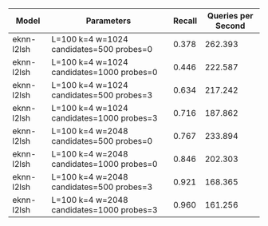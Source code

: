 |Model|Parameters|Recall|Queries per Second|
|---|---|---|---|
|eknn-l2lsh|L=100 k=4 w=1024 candidates=500 probes=0|0.378|262.393|
|eknn-l2lsh|L=100 k=4 w=1024 candidates=1000 probes=0|0.446|222.587|
|eknn-l2lsh|L=100 k=4 w=1024 candidates=500 probes=3|0.634|217.242|
|eknn-l2lsh|L=100 k=4 w=1024 candidates=1000 probes=3|0.716|187.862|
|eknn-l2lsh|L=100 k=4 w=2048 candidates=500 probes=0|0.767|233.894|
|eknn-l2lsh|L=100 k=4 w=2048 candidates=1000 probes=0|0.846|202.303|
|eknn-l2lsh|L=100 k=4 w=2048 candidates=500 probes=3|0.921|168.365|
|eknn-l2lsh|L=100 k=4 w=2048 candidates=1000 probes=3|0.960|161.256|
